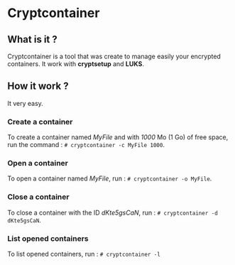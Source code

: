 Cryptcontainer
==============

What is it ?
------------

Cryptcontainer is a tool that was create to manage easily your encrypted containers. It work with **cryptsetup** and **LUKS**.

How it work ?
-------------

It very easy.

### Create a container #

To create a container named *MyFile* and with *1000* Mo (1 Go) of free space, run the command : `# cryptcontainer -c MyFile 1000`.

### Open a container #

To open a container named *MyFile*, run : `# cryptcontainer -o MyFile`.

### Close a container #

To close a container with the ID *dKte5gsCaN*, run : `# cryptcontainer -d dKte5gsCaN`.

### List opened containers #

To list opened containers, run : `# cryptcontainer -l`
